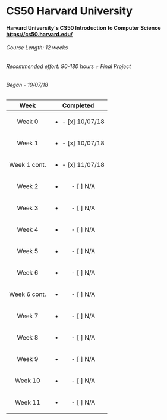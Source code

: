 # CS50 Harvard University
#### Harvard University's CS50 Introduction to Computer Science https://cs50.harvard.edu/

###### Course Length: <i>12 weeks</i><br/>
###### Recommended effort: <i>90-180 hours + Final Project</i>
###### Began - <i>10/07/18</i>

| Week          | Completed  | 
| :------------:|:----------:| 
| Week 0        | <ul><li>- [x] 10/07/18</li></ul> | 
| Week 1        | <ul><li>- [x] 10/07/18</li></ul> | 
| Week 1 cont.  | <ul><li>- [x] 11/07/18</li></ul> | 
| Week 2        | <ul><li>- [ ] N/A</li></ul> | 
| Week 3        | <ul><li>- [ ] N/A</li></ul> | 
| Week 4        | <ul><li>- [ ] N/A</li></ul> | 
| Week 5        | <ul><li>- [ ] N/A</li></ul> | 
| Week 6        | <ul><li>- [ ] N/A</li></ul> | 
| Week 6 cont.  | <ul><li>- [ ] N/A</li></ul> | 
| Week 7        | <ul><li>- [ ] N/A</li></ul> | 
| Week 8        | <ul><li>- [ ] N/A</li></ul> | 
| Week 9        | <ul><li>- [ ] N/A</li></ul> | 
| Week 10       | <ul><li>- [ ] N/A</li></ul> | 
| Week 11       | <ul><li>- [ ] N/A</li></ul> | 
